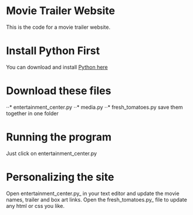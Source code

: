 # Movie Trailer Website
This is the code for a movie trailer website. 

# Install Python First
You can download and install [Python here](https://www.python.org/downloads/release/python-2713/)

# Download these files
⋅⋅* entertainment_center.py
⋅⋅* media.py
⋅⋅* fresh_tomatoes.py
save them together in one folder

# Running the program
Just click on entertainment_center.py

# Personalizing the site
Open entertainment_center.py_ in your text editor and update the movie names, trailer and box art links. Open the fresh_tomatoes.py_ file to update any html or css you like.
